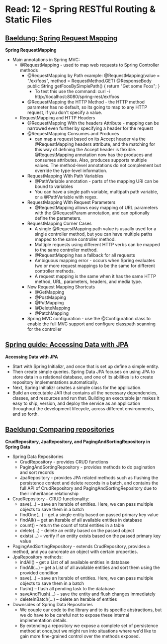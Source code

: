 # Read: 12 - Spring RESTful Routing & Static Files

## [Baeldung: Spring Request Mapping](http://www.baeldung.com/spring-requestmapping)
**Spring RequestMapping**
* Main annotations in Spring MVC: 
  - @RequestMapping - used to map web requests to Spring Controller methods
    * @RequestMapping by Path example: 
    @RequestMapping(value = "/ex/foos", method = RequestMethod.GET)
    @ResponseBody
    public String getFoosBySimplePath() {
      return "Get some Foos";
    }
      - To test this use the command: curl -i http://localhost:8080/spring-rest/ex/foos
    * @RequestMapping the HTTP Method - the HTTP method parameter has no default, so its going to map to any HTTP request, if you don't specify a value.
  - RequestMapping and HTTP Headers
    *  @RequestMapping With the headers Attribute - mapping can be narrowed even further by specifying a header for the request
    * @RequestMapping Consumes and Produces 
      - can map a request based on its Accept header via the @RequestMapping headers attribute, and the matching for this way of defining the Accept header is flexible.  @RequestMapping annotation now has the produces and consumes attributes. Also, produces supports multiple values. The method-level annotations do not complement but override the type-level information.
    * RequestMapping With Path Variables
      - @PathVariable annotation - parts of the mapping URI can be bound to variables
      - You can have a single path variable, multipath path variable, or a @PathVariable with regex.
    * RequestMapping With Request Parameters
      - @RequestMapping allows easy mapping of URL parameters with the @RequestParam annotation, and can optionally define the parameters.
    * RequestMapping Corner Cases
      - A single @RequestMapping path value is usually used for a single controller method, but you can have multiple paths mapped to the same controller method.
      - Multiple requests using different HTTP verbs can be mapped to the same controller method.
      - @RequestMapping has a fallback for all requests
      - Ambiguous mapping error - occurs when Spring evaluates two or more request mappings to be the same for different controller methods. 
      - A request mapping is the same when it has the same HTTP method, URL, parameters, headers, and media type.
    * New Request Mapping Shortcuts
      - @GetMapping
      - @PostMapping
      - @PutMapping
      - @DeleteMapping
      - @PatchMapping
    * Spring MVC configuration - use the @Configuration class to enable the full MVC support and configure classpath scanning for the controller

## [Spring guide: Accessing Data with JPA](https://spring.io/guides/gs/accessing-data-jpa/)
**Accessing Data with JPA**
  * Start with Spring Initializr, and once that is set up define a simple entity.
  * Then create simple queries. Spring Data JPA focuses on using JPA to store data in a relational database, and one of its abilities is to create repository implementations automatically. 
  * Next, Spring Initializr creates a simple class for the application.
  * Build an executable JAR that contains all the necessary dependencies, classes, and resources and run that. Building an executable jar makes it easy to ship, version, and deploy the service as an application throughout the development lifecycle, across different environments, and so forth.

## [Baeldung: Comparing repositories](https://www.baeldung.com/spring-data-repositories)
**CrudRepository, JpaRepository, and PagingAndSortingRepository in Spring Data**
* Spring Data Repositories
  - CrudRepository - provides CRUD functions
  - PagingAndSortingRepository - provides methods to do pagination and sort records
  - JpaRepository - provides JPA related methods such as flushing the persistence context and delete records in a batch, and contains the full API of CrudRepository and PagingAndSortingRepository due to their inheritance relationship
* CrudRepository -  CRUD functionality:
  - save(…) – save an Iterable of entities. Here, we can pass multiple objects to save them in a batch
  - findOne(…) – get a single entity based on passed primary key value
  - findAll() – get an Iterable of all available entities in database
  - count() – return the count of total entities in a table
  - delete(…) – delete an entity based on the passed object
  - exists(…) – verify if an entity exists based on the passed primary key value
* PagingAndSortingRepository - extends CrudRepository, provides a method, and you cancreate an object with certain properties.
* JpaRepository methods:
  - indAll() – get a List of all available entities in database
  - findAll(…) – get a List of all available entities and sort them using the provided condition
  - save(…) – save an Iterable of entities. Here, we can pass multiple objects to save them in a batch
  - flush() – flush all pending task to the database
  - saveAndFlush(…) – save the entity and flush changes immediately
  - deleteInBatch(…) – delete an Iterable of entities
* Downsides of Spring Data Repositories
  - We couple our code to the library and to its specific abstractions, but we do have to be careful not to expose these internal implementation details.
  - By extending a repository we expose a complete set of persistence method at once,but we might run into situations where we'd like to gain more fine-grained control over the methods exposed.
 
